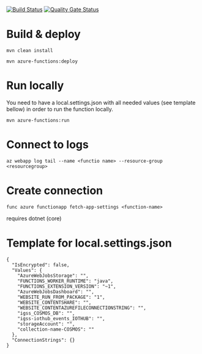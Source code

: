 [![Build Status](https://dev.azure.com/ice-guard-surveillance-system/igss/_apis/build/status/iceguard.iceguard-iot-cosmos-function?branchName=master)](https://dev.azure.com/ice-guard-surveillance-system/igss/_build/latest?definitionId=17&branchName=master)
[![Quality Gate Status](https://sonarcloud.io/api/project_badges/measure?project=iceguard_iceguard-iot-cosmos-function&metric=alert_status)](https://sonarcloud.io/dashboard?id=iceguard_iceguard-iot-cosmos-function)

# Build & deploy

`
mvn clean install 
`

`
mvn azure-functions:deploy
`

# Run locally

You need to have a local.settings.json with all needed values (see template bellow)
in order to run the function locally.

`
mvn azure-functions:run
`

# Connect to logs

`
az webapp log tail --name <functio name> --resource-group <resourcegroup>
`

# Create connection

`
func azure functionapp fetch-app-settings <function-name>
`

requires dotnet (core)

# Template for local.settings.json

```
{
  "IsEncrypted": false,
  "Values": {
    "AzureWebJobsStorage": "",
    "FUNCTIONS_WORKER_RUNTIME": "java",
    "FUNCTIONS_EXTENSION_VERSION": "~1",
    "AzureWebJobsDashboard": "",
    "WEBSITE_RUN_FROM_PACKAGE": "1",
    "WEBSITE_CONTENTSHARE": "",
    "WEBSITE_CONTENTAZUREFILECONNECTIONSTRING": "",
    "igss_COSMOS_DB": "",
    "igss-iothub_events_IOTHUB": "",
    "storageAccount": "",
    "collection-name-COSMOS": ""
  },
  "ConnectionStrings": {}
}
```